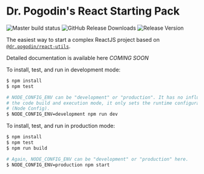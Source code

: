 # Dr. Pogodin's React Starting Pack
![Master build status](https://img.shields.io/circleci/project/github/birdofpreyru/dr-pogodin-react-starter/master.svg)
![GitHub Release Downloads](https://img.shields.io/github/downloads/birdofpreyru/dr-pogodin-react-starter/total.svg)
![Release Version](https://img.shields.io/github/tag/birdofpreyru/dr-pogodin-react-starter.svg)

The easiest way to start a complex ReactJS project based on
[`@dr.pogodin/react-utils`](https://www.npmjs.com/package/@dr.pogodin/react-utils).

Detailed documentation is available here *COMING SOON*

To install, test, and run in development mode:
```bash
$ npm install
$ npm test

# NODE_CONFIG_ENV can be "development" or "production". It has no influence on
# the code build and execution mode, it only sets the runtime configuration
# (Node Config).
$ NODE_CONFIG_ENV=development npm run dev
```

To install, test, and run in production mode:
```bash
$ npm install
$ npm test
$ npm run build

# Again, NODE_CONFIG_ENV can be "development" or "production" here.
$ NODE_CONFIG_ENV=production npm start
```
